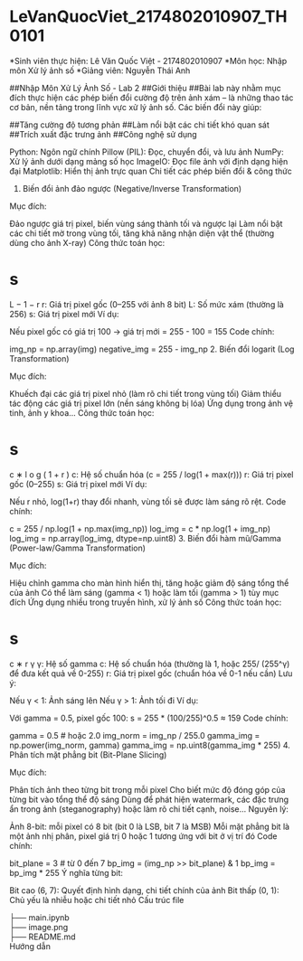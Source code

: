 # LeVanQuocViet_2174802010907_TH0101


*Sinh viên thực hiện: Lê Văn Quốc Việt - 2174802010907
*Môn học: Nhập môn Xử lý ảnh số
*Giảng viên: Nguyễn Thái Anh

##Nhập Môn Xử Lý Ảnh Số - Lab 2
##Giới thiệu
##Bài lab này nhằm mục đích thực hiện các phép biến đổi cường độ trên ảnh xám – là những thao tác cơ bản, nền tảng trong lĩnh vực xử lý ảnh số. Các biến đổi này giúp:

##Tăng cường độ tương phản
##Làm nổi bật các chi tiết khó quan sát
##Trích xuất đặc trưng ảnh
##Công nghệ sử dụng

Python: Ngôn ngữ chính
Pillow (PIL): Đọc, chuyển đổi, và lưu ảnh
NumPy: Xử lý ảnh dưới dạng mảng số học
ImageIO: Đọc file ảnh với định dạng hiện đại
Matplotlib: Hiển thị ảnh trực quan
Chi tiết các phép biến đổi & công thức

1. Biến đổi ảnh đảo ngược (Negative/Inverse Transformation)

Mục đích:

Đảo ngược giá trị pixel, biến vùng sáng thành tối và ngược lại
Làm nổi bật các chi tiết mờ trong vùng tối, tăng khả năng nhận diện vật thể (thường dùng cho ảnh X-ray)
Công thức toán học:

s
=
L
−
1
−
r
r: Giá trị pixel gốc (0–255 với ảnh 8 bit)
L: Số mức xám (thường là 256)
s: Giá trị pixel mới
Ví dụ:

Nếu pixel gốc có giá trị 100 → giá trị mới = 255 - 100 = 155
Code chính:

img_np = np.array(img)
negative_img = 255 - img_np
2. Biến đổi logarit (Log Transformation)

Mục đích:

Khuếch đại các giá trị pixel nhỏ (làm rõ chi tiết trong vùng tối)
Giảm thiểu tác động các giá trị pixel lớn (nền sáng không bị lóa)
Ứng dụng trong ảnh vệ tinh, ảnh y khoa...
Công thức toán học:

s
=
c
∗
l
o
g
(
1
+
r
)
c: Hệ số chuẩn hóa (c = 255 / log(1 + max(r)))
r: Giá trị pixel gốc (0–255)
s: Giá trị pixel mới
Ví dụ:

Nếu r nhỏ, log(1+r) thay đổi nhanh, vùng tối sẽ được làm sáng rõ rệt.
Code chính:

c = 255 / np.log(1 + np.max(img_np))
log_img = c * np.log(1 + img_np)
log_img = np.array(log_img, dtype=np.uint8)
3. Biến đổi hàm mũ/Gamma (Power-law/Gamma Transformation)

Mục đích:

Hiệu chỉnh gamma cho màn hình hiển thị, tăng hoặc giảm độ sáng tổng thể của ảnh
Có thể làm sáng (gamma < 1) hoặc làm tối (gamma > 1) tùy mục đích
Ứng dụng nhiều trong truyền hình, xử lý ảnh số
Công thức toán học:

s
=
c
∗
r
γ
γ: Hệ số gamma
c: Hệ số chuẩn hóa (thường là 1, hoặc 255/ (255^γ) để đưa kết quả về 0-255)
r: Giá trị pixel gốc (chuẩn hóa về 0-1 nếu cần)
Lưu ý:

Nếu γ < 1: Ảnh sáng lên
Nếu γ > 1: Ảnh tối đi
Ví dụ:

Với gamma = 0.5, pixel gốc 100: s = 255 * (100/255)^0.5 ≈ 159
Code chính:

gamma = 0.5  # hoặc 2.0
img_norm = img_np / 255.0
gamma_img = np.power(img_norm, gamma)
gamma_img = np.uint8(gamma_img * 255)
4. Phân tích mặt phẳng bit (Bit-Plane Slicing)

Mục đích:

Phân tích ảnh theo từng bit trong mỗi pixel
Cho biết mức độ đóng góp của từng bit vào tổng thể độ sáng
Dùng để phát hiện watermark, các đặc trưng ẩn trong ảnh (steganography) hoặc làm rõ chi tiết cạnh, noise...
Nguyên lý:

Ảnh 8-bit: mỗi pixel có 8 bit (bit 0 là LSB, bit 7 là MSB)
Mỗi mặt phẳng bit là một ảnh nhị phân, pixel giá trị 0 hoặc 1 tương ứng với bit ở vị trí đó
Code chính:

bit_plane = 3  # từ 0 đến 7
bp_img = (img_np >> bit_plane) & 1
bp_img = bp_img * 255
Ý nghĩa từng bit:

Bit cao (6, 7): Quyết định hình dạng, chi tiết chính của ảnh
Bit thấp (0, 1): Chủ yếu là nhiễu hoặc chi tiết nhỏ
Cấu trúc file

├── main.ipynb      
├── image.png        
├── README.md       
Hướng dẫn
